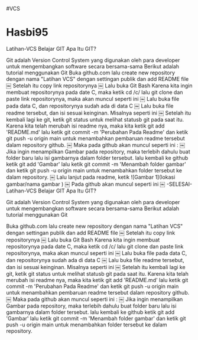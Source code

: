 #VCS
# Hasbi95
Latihan-VCS Belajar GIT Apa Itu GIT? 

Git adalah Version Control System yang digunakan oleh para developer untuk mengembangkan software secara bersama-sama Berikut adalah tutorial menggunakan Git  Buka github.com lalu create new repository dengan nama "Latihan VCS" dengan settingan publik dan add README file ￼ Setelah itu copy link repositorynya ￼ Lalu buka Git Bash Karena kita ingin membuat repositorynya pada date C, maka ketik cd /c/ lalu git clone dan paste link repositorynya, maka akan muncul seperti ini ￼ Lalu buka file pada data C, dan repositorynya sudah ada di data C ￼ Lalu buka file readme tersebut, dan isi sesuai keinginan. Misalnya seperti ini ￼ Setelah itu kembali lagi ke git, ketik git status untuk melihat statusb git pada saat itu. Karena kita telah merubah isi readme nya, maka kita ketik git add 'README.md' lalu ketik git commit -m 'Perubahan Pada Readme' dan ketik git push -u origin main untuk menambahkan pembaruan readme tersebut dalam repository github. ￼ Maka pada github akan muncul seperti ini : ￼ Jika ingin menampilkan Gambar pada repository, maka terlebih dahulu buat folder baru lalu isi gambarnya dalam folder tersebut. lalu kembali ke github ketik git add 'Gambar' lalu ketik git commit -m 'Menambah folder gambar' dan ketik git push -u origin main untuk menambahkan folder tersebut ke dalam repository. ￼ Lalu lanjut pada readme, ketik ![Gambar 1](lokasi gambar/nama gambar ) ￼ Pada github akan muncul seperti ini ￼ -SELESAI-
Latihan-VCS
Belajar GIT
Apa Itu GIT?


Git adalah Version Control System yang digunakan oleh para developer untuk mengembangkan software secara bersama-sama Berikut adalah tutorial menggunakan Git


Buka github.com lalu create new repository dengan nama "Latihan VCS" dengan settingan publik dan add README file ￼
Setelah itu copy link repositorynya ￼
Lalu buka Git Bash
Karena kita ingin membuat repositorynya pada date C, maka ketik cd /c/ lalu git clone dan paste link repositorynya, maka akan muncul seperti ini ￼
Lalu buka file pada data C, dan repositorynya sudah ada di data C ￼
Lalu buka file readme tersebut, dan isi sesuai keinginan. Misalnya seperti ini ￼
Setelah itu kembali lagi ke git, ketik git status untuk melihat statusb git pada saat itu. Karena kita telah merubah isi readme nya, maka kita ketik git add 'README.md' lalu ketik git commit -m 'Perubahan Pada Readme' dan ketik git push -u origin main untuk menambahkan pembaruan readme tersebut dalam repository github. ￼
Maka pada github akan muncul seperti ini : ￼
Jika ingin menampilkan Gambar pada repository, maka terlebih dahulu buat folder baru lalu isi gambarnya dalam folder tersebut. lalu kembali ke github ketik git add 'Gambar' lalu ketik git commit -m 'Menambah folder gambar' dan ketik git push -u origin main untuk menambahkan folder tersebut ke dalam repository. 
